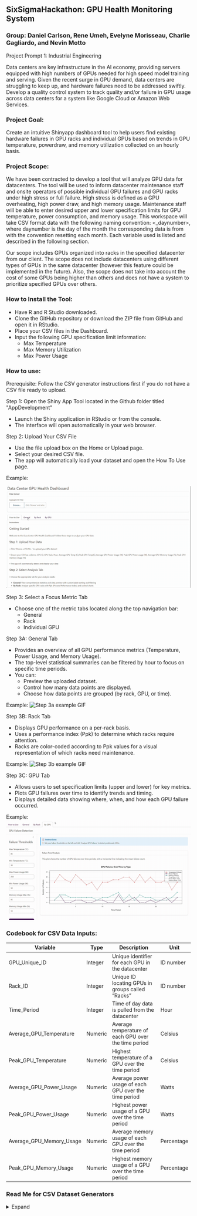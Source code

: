 ## SixSigmaHackathon: GPU Health Monitoring System
### Group: Daniel Carlson, Rene Umeh, Evelyne Morisseau, Charlie Gagliardo, and Nevin Motto

Project Prompt 1: Industrial Engineering

Data centers are key infrastructure in the AI economy, providing servers equipped with high numbers of GPUs needed for high speed model training and serving. Given the recent surge in GPU demand, data centers are struggling to keep up, and hardware failures need to be addressed swiftly. Develop a quality control system to track quality and/or failure in GPU usage across data centers for a system like Google Cloud or Amazon Web Services.

### Project Goal:

Create an intuitive Shinyapp dashboard tool to help users find existing hardware failures in GPU racks and individual GPUs based on trends in GPU temperature, powerdraw, and memory utilization collected on an hourly basis.

### Project Scope:

We have been contracted to develop a tool that will analyze GPU data for datacenters. The tool will be used to inform datacenter maintenance staff and onsite operators of possible individual GPU failures and GPU racks under high stress or full failure. High stress is defined as a GPU overheating, high power draw, and high memory usage. Maintenance staff will be able to enter desired upper and lower specification limits for GPU temperature, power consumption, and memory usage. This workspace will take CSV format data with the following naming convention: <_daynumber>, where daynumber is the day of the month the corresponding data is from with the convention resetting each month. Each variable used is listed and described in the following section. 

Our scope includes GPUs organized into racks in the specified datacenter from our client. The scope does not include datacenters using different types of GPUs in the same datacenter (however this feature could be implemented in the future). Also, the scope does not take into account the cost of some GPUs being higher than others and does not have a system to prioritize specified GPUs over others. 

### How to Install the Tool:

- Have R and R Studio downloaded.
- Clone the GitHub repository or download the ZIP file from GitHub and open it in RStudio.
- Place your CSV files in the Dashboard.
- Input the following GPU specification limit information:
  - Max Temperature
  - Max Memory Utilization
  - Max Power Usage

### How to use:  

Prerequisite: Follow the CSV generator instructions first if you do not have a CSV file ready to upload.

Step 1: Open the Shiny App Tool located in the Github folder titled "AppDevelopment"
- Launch the Shiny application in RStudio or from the console.
- The interface will open automatically in your web browser.


Step 2: Upload Your CSV File
- Use the file upload box on the Home or Upload page.
- Select your desired CSV file.
- The app will automatically load your dataset and open the How To Use page.

Example:

![Step 1 example GIF](InstructionGIFs/UploadCSV.gif)

Step 3: Select a Focus Metric Tab
- Choose one of the metric tabs located along the top navigation bar:
  - General
  - Rack
  - Individual GPU

Step 3A: General Tab
- Provides an overview of all GPU performance metrics (Temperature, Power Usage, and Memory Usage).
- The top-level statistical summaries can be filtered by hour to focus on specific time periods.
- You can:
  - Preview the uploaded dataset.
  - Control how many data points are displayed.
  - Choose how data points are grouped (by rack, GPU, or time).

Example: 
![Step 3a example GIF](InstructionGIFs/GeneralTab.gif)

Step 3B: Rack Tab
- Displays GPU performance on a per-rack basis.
- Uses a performance index (Ppk) to determine which racks require attention.
- Racks are color-coded according to Ppk values for a visual representation of which racks need maintenance.

Example: 
![Step 3b example GIF](InstructionGIFs/ByRackTab.gif)

Step 3C: GPU Tab
- Allows users to set specification limits (upper and lower) for key metrics.
- Plots GPU failures over time to identify trends and timing.
- Displays detailed data showing where, when, and how each GPU failure occurred.

Example: 
![Step 3c example GIF](InstructionGIFs/ByGPUTab.gif)

### Codebook for CSV Data Inputs:

| Variable                    | Type     | Description                                               | Unit        |
|-----------------------------|----------|-----------------------------------------------------------|-------------|
| GPU_Unique_ID              | Integer  | Unique identifier for each GPU in the datacenter          | ID number   |
| Rack_ID                    | Integer  | Unique ID locating GPUs in groups called “Racks”          | ID number   |
| Time_Period                | Integer  | Time of day data is pulled from the datacenter            | Hour        |
| Average_GPU_Temperature    | Numeric  | Average temperature of each GPU over the time period      | Celsius     |
| Peak_GPU_Temperature       | Numeric  | Highest temperature of a GPU over the time period         | Celsius     |
| Average_GPU_Power_Usage    | Numeric  | Average power usage of each GPU over the time period      | Watts       |
| Peak_GPU_Power_Usage       | Numeric  | Highest power usage of a GPU over the time period         | Watts       |
| Average_GPU_Memory_Usage   | Numeric  | Average memory usage of each GPU over the time period     | Percentage  |
| Peak_GPU_Memory_Usage      | Numeric  | Highest memory usage of a GPU over the time period        | Percentage  |


### Read Me for CSV Dataset Generators
<details> 
<summary>Expand</summary>
  
#### General Overview/Purpose:
There are three CSV Dataset Generators, each designed to simulate different GPU failure scenarios in a datacenter environment:

dataset_generator_no_GPU_failure.R
- All GPUs and racks are running at optimal, safe metrics.
- Represents a fully healthy datacenter with no hardware issues.

dataset_generator_with_errors.R
- Most GPUs operate at normal levels.
- A specified percentage of GPUs (default 30%) run near failure thresholds of overheating, high power draw, or high memory utilization.
- Simulates a datacenter with some GPUs under high stress requiring immediate maintenance or monitoring.

dataset_generator_with_dead_GPUs.R
- Most GPUs are healthy.
- A specified number of GPUs (default 3) are completely dead or shut down (no power draw or memory usage).
- Another specified percentage (default 30%) of GPUs are close to failure but still operational.
- Simulates a datacenter containing:
  - Healthy GPUs running safely,
  - Dead GPUs that need replacement, and
  - High-stress GPUs requiring maintenance intervention.

#### How to Install: 
- Download the CSV generator files from the GitHub repository.
- Run in R or RStudio.

#### How to use CSV Generator:
- Open the CSV generator code that you just installed.
- With in the generator code modify the sections labelled with comments. The following can be changed:
  - The number of racks, GPUs, and time period
  - (If using a generator that adds GPUs close to failure or dead) The percentage of GPUs that will be close to fail and the number of GPUs that will be dead.
  - The filename of the outputted CSV file (recommended to change per run so as to not overwrite any CSV files accidentally) & the file directory for where you wish to store the CSV files in your computer.
- Once you are happy with the specifications that you have chosen, run the code! 

#### Dataset Notes:
For our generated simulated datasets we used the following inputs:
 - Number of Racks: 10
 - GPUs per Rack: 5
 - Time Periods: 24 (24 hour day, so data is collected per hour)
 - Total Data Points: 1200
 - Temperature Range: 30 ℃ to 90 ℃
</details>
